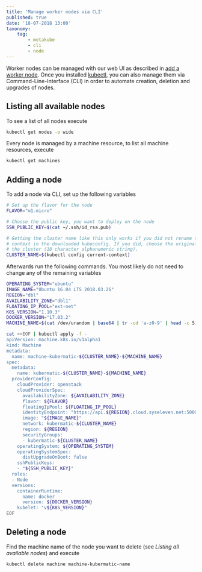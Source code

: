 ```yaml
---
title: 'Manage worker nodes via CLI'
published: true
date: '18-07-2018 13:00'
taxonomy:
    tag:
        - metakube
        - cli
        - node
---
```


Worker nodes can be managed with our web UI as described in [add a worker node](/tutorials/add-a-worker-node). Once you installed [kubectl](/tutorials/using-kubectl), you can also manage them via Command-Line-Interface (CLI) in order to automate creation, deletion and upgrades of nodes.

## Listing all available nodes

To see a list of all nodes execute

```bash
kubectl get nodes -o wide
```

Every node is managed by a machine resource, to list all machine resources, execute

```bash
kubectl get machines
```

## Adding a node

To add a node via CLI, set up the following variables

```bash
# Set up the flavor for the node
FLAVOR="m1.micro"

# Choose the public key, you want to deploy on the node
SSH_PUBLIC_KEY=$(cat ~/.ssh/id_rsa.pub)

# Getting the cluster name like this only works if you did not rename the
# context in the downloaded kubeconfig. If you did, choose the original name of
# the cluster (10 character alphanumeric string).
CLUSTER_NAME=$(kubectl config current-context)
```

Afterwards run the following commands. You most likely do not need to change any of the remaining variables

```bash
OPERATING_SYSTEM="ubuntu"
IMAGE_NAME="Ubuntu 16.04 LTS 2018.03.26"
REGION="dbl"
AVAILABILITY_ZONE="dbl1"
FLOATING_IP_POOL="ext-net"
K8S_VERSION="1.10.3"
DOCKER_VERSION="17.03.2"
MACHINE_NAME=$(cat /dev/urandom | base64 | tr -cd 'a-z0-9' | head -c 5)

cat <<EOF | kubectl apply -f -
apiVersion: machine.k8s.io/v1alpha1
kind: Machine
metadata:
  name: machine-kubermatic-${CLUSTER_NAME}-${MACHINE_NAME}
spec:
  metadata:
    name: kubermatic-${CLUSTER_NAME}-${MACHINE_NAME}
  providerConfig:
    cloudProvider: openstack
    cloudProviderSpec:
      availabilityZone: ${AVAILABILITY_ZONE}
      flavor: ${FLAVOR}
      floatingIpPool: ${FLOATING_IP_POOL}
      identityEndpoint: "https://api.${REGION}.cloud.syseleven.net:5000/v3"
      image: "${IMAGE_NAME}"
      network: kubermatic-${CLUSTER_NAME}
      region: ${REGION}
      securityGroups:
      - kubermatic-${CLUSTER_NAME}
    operatingSystem: ${OPERATING_SYSTEM}
    operatingSystemSpec:
      distUpgradeOnBoot: false
    sshPublicKeys:
    - "${SSH_PUBLIC_KEY}"
  roles:
  - Node
  versions:
    containerRuntime:
      name: docker
      version: ${DOCKER_VERSION}
    kubelet: "v${K8S_VERSION}"
EOF
```

## Deleting a node

Find the machine name of the node you want to delete (see _Listing all available nodes_) and execute

```bash
kubectl delete machine machine-kubermatic-name
```
